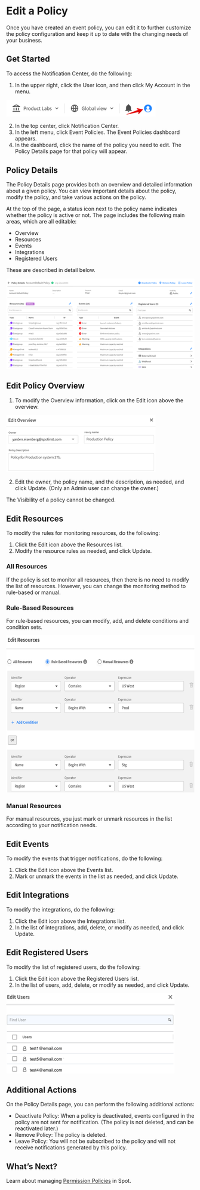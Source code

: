# Edit a Policy

Once you have created an event policy, you can edit it to further customize the policy configuration and keep it up to date with the changing needs of your business.

## Get Started

To access the Notification Center, do the following:

1. In the upper right, click the User icon, and then click My Account in the menu.

<img src="/administration/_media/notifications-event-policies-001.png" width="400" />

2. In the top center, click Notification Center.
3. In the left menu, click Event Policies. The Event Policies dashboard appears.
4. In the dashboard, click the name of the policy you need to edit. The Policy Details page for that policy will appear.

## Policy Details

The Policy Details page provides both an overview and detailed information about a given policy. You can view important details about the policy, modify the policy, and take various actions on the policy.

At the top of the page, a status icon next to the policy name indicates whether the policy is active or not. The page includes the following main areas, which are all editable:

- Overview
- Resources
- Events
- Integrations
- Registered Users

These are described in detail below.

<img src="/administration/_media/edit-a-notification-policy-01a.png" />

## Edit Policy Overview

1. To modify the Overview information, click on the Edit icon above the overview.

<img src="/administration/_media/edit-a-notification-policy-02a.png" width="400" />

2. Edit the owner, the policy name, and the description, as needed, and click Update. (Only an Admin user can change the owner.)

The Visibility of a policy cannot be changed.

## Edit Resources

To modify the rules for monitoring resources, do the following:

1. Click the Edit icon above the Resources list.
2. Modify the resource rules as needed, and click Update.

### All Resources

If the policy is set to monitor all resources, then there is no need to modify the list of resources. However, you can change the monitoring method to rule-based or manual.

### Rule-Based Resources

For rule-based resources, you can modify, add, and delete conditions and condition sets.

<img src="/administration/_media/edit-a-notification-policy-03.png" width="604" height="420" />

### Manual Resources

For manual resources, you just mark or unmark resources in the list according to your notification needs.

## Edit Events

To modify the events that trigger notifications, do the following:

1. Click the Edit icon above the Events list.
2. Mark or unmark the events in the list as needed, and click Update.

## Edit Integrations

To modify the integrations, do the following:

1. Click the Edit icon above the Integrations list.
2. In the list of integrations, add, delete, or modify as needed, and click Update.

## Edit Registered Users

To modify the list of registered users, do the following:

1. Click the Edit icon above the Registered Users list.
2. In the list of users, add, delete, or modify as needed, and click Update.

<img src="/administration/_media/edit-a-notification-policy-04.png" width="451" height="214" />

## Additional Actions

On the Policy Details page, you can perform the following additional actions:

- Deactivate Policy: When a policy is deactivated, events configured in the policy are not sent for notification. (The policy is not deleted, and can be reactivated later.)
- Remove Policy: The policy is deleted.
- Leave Policy: You will not be subscribed to the policy and will not receive notifications generated by this policy.

## What’s Next?

Learn about managing [Permission Policies](administration/policies/) in Spot.
